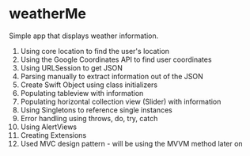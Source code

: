 # weatherMe
Simple app that displays weather information.

1. Using core location to find the user's location 
2. Using the Google Coordinates API to find user coordinates
3. Using URLSession to get JSON
4. Parsing manually to extract information out of the JSON 
5. Create Swift Object using class initializers 
6. Populating tableview with information 
7. Populating horizontal collection view (Slider) with information 
8. Using Singletons to reference single instances 
9. Error handling using throws, do, try, catch 
10. Using AlertViews 
11. Creating Extensions 
12. Used MVC design pattern - will be using the MVVM method later on 






